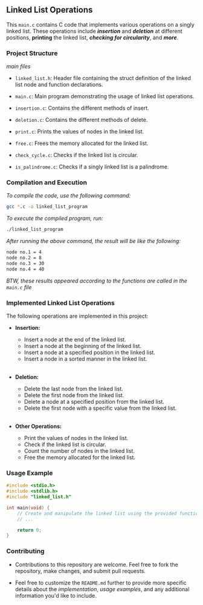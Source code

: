 ## Linked List Operations

This `main.c` contains C code that implements various operations on a singly linked list. These operations include ***insertion*** and ***deletion*** at different positions, **printing** the linked list, ***checking for circularity***, and ***more***.

### Project Structure
*main files*

- `linked_list.h`: Header file containing the struct definition of the linked list node and function declarations.

- `main.c`: Main program demonstrating the usage of linked list operations.

- `insertion.c`: Contains the different methods of insert.
- `deletion.c`: Contains the different methods of delete.
- `print.c`: Prints the values of nodes in the linked list.
- `free.c`: Frees the memory allocated for the linked list.
- `check_cycle.c`: Checks if the linked list is circular.
- `is_palindrome.c`: Checks if a singly linked list is a palindrome.

### Compilation and Execution

*To compile the code, use the following command:*

``` bash
gcc *.c -o linked_list_program
```

*To execute the compiled program, run:*

``` bash
./linked_list_program
```

*After running the above command, the result will be like the following:*

``` bash
node no.1 = 4
node no.2 = 8
node no.3 = 30
node no.4 = 40
```
*BTW, these results appeared according to the functions are called in the `main.c` file*

### Implemented Linked List Operations

The following operations are implemented in this project:

- **Insertion:**

    - Insert a node at the end of the linked list.
    - Insert a node at the beginning of the linked list.
    -  Insert a node at a specified position in the linked list.
    - Insert a node in a sorted manner in the linked list.
    <br><br>

- **Deletion:**

    - Delete the last node from the linked list.
    - Delete the first node from the linked list.
    - Delete a node at a specified position from the linked list.
    - Delete the first node with a specific value from the linked list.
    <br><br>

- **Other Operations:**

    - Print the values of nodes in the linked list.
    - Check if the linked list is circular.
    - Count the number of nodes in the linked list.
    - Free the memory allocated for the linked list.


### Usage Example

``` c
#include <stdio.h>
#include <stdlib.h>
#include "linked_list.h"

int main(void) {
    // Create and manipulate the linked list using the provided functions
    // ...

    return 0;
}
```

### Contributing

- Contributions to this repository are welcome. Feel free to fork the repository, make changes, and submit pull requests.

- Feel free to customize the `README.md` further to provide more specific details about the *implementation*, *usage examples*, and any additional information you'd like to include.
